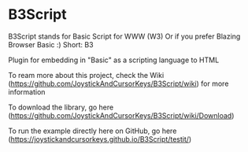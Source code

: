 # B3Script

B3Script stands for Basic Script for WWW (W3) 
Or if you prefer Blazing Browser Basic :)
Short: B3

Plugin for embedding in "Basic" as a scripting language to HTML

To ream more about this project, check the Wiki (https://github.com/JoystickAndCursorKeys/B3Script/wiki) for more information

To download the library, go here (https://github.com/JoystickAndCursorKeys/B3Script/wiki/Download)

To run the example directly here on GitHub, go here (https://joystickandcursorkeys.github.io/B3Script/testit/)

